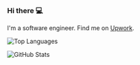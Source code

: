 ### Hi there 💻
I'm a software engineer.
Find me on [Upwork](https://www.upwork.com/freelancers/~013bf0c56a31df32ca).

![Top Languages](https://github-readme-stats.vercel.app/api/top-langs/?username=sumanbhattarai&layout=compact&theme=dark&langs_count=15)

![GitHub Stats](https://github-readme-stats.vercel.app/api?username=sumanbhattarai&show_icons=true&theme=radical)




<!--
**sumanbhattarai/sumanbhattarai** is a ✨ _special_ ✨ repository because its `README.md` (this file) appears on your GitHub profile.

Here are some ideas to get you started:

- 🔭 I’m currently working on ...
- 🌱 I’m currently learning ...
- 👯 I’m looking to collaborate on ...
- 🤔 I’m looking for help with ...
- 💬 Ask me about ...
- 📫 How to reach me: ...
- 😄 Pronouns: ...
- ⚡ Fun fact: ...
-->
